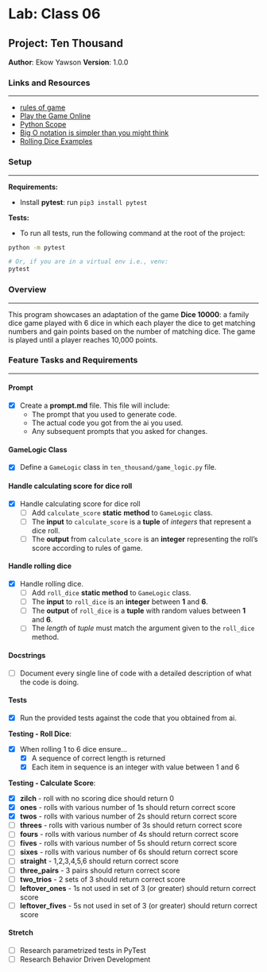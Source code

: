 # Lab: Class 06

## Project: Ten Thousand

**Author**: Ekow Yawson
**Version**: 1.0.0

### Links and Resources

---

- [rules of game](https://en.wikipedia.org/wiki/Dice_10000)
- [Play the Game Online](http://www.playonlinedicegames.com/farkle)
- [Python Scope](https://realpython.com/python-scope-legb-rule/)
- [Big O notation is simpler than you might think](https://www.youtube.com/watch?v=dNorFNlDbX0)
- [Rolling Dice Examples](https://web.archive.org/web/20220608035657/https://artofproblemsolving.com/wiki/index.php/Basic_Programming_With_Python#Random)

### Setup

---

**Requirements:**

- Install **pytest**: run `pip3 install pytest`

**Tests:**

- To run all tests, run the following command at the root of the project:

```bash
python -m pytest

# Or, if you are in a virtual env i.e., venv:
pytest
```

### Overview

---

This program showcases an adaptation of the game **Dice 10000**: a family dice game played with 6 dice in which each player the dice to get matching numbers and gain points based on the number of matching dice. The game is played until a player reaches 10,000 points.

### Feature Tasks and Requirements

---

#### Prompt

- [x] Create a **prompt.md** file. This file will include:
  - The prompt that you used to generate code.
  - The actual code you got from the ai you used.
  - Any subsequent prompts that you asked for changes.

#### GameLogic Class

- [x] Define a `GameLogic` class in `ten_thousand/game_logic.py` file.

#### Handle calculating score for dice roll

- [x] Handle calculating score for dice roll
  - [ ] Add `calculate_score` **static** **method** to `GameLogic` class.
  - [ ] The **input** to `calculate_score` is a **tuple** of *integers* that represent a dice roll.
  - [ ] The **output** from `calculate_score` is an **integer** representing the roll’s score according to rules of game.

#### Handle rolling dice

- [x] Handle rolling dice.
  - [ ] Add `roll_dice` **static method** to `GameLogic` class.
  - [ ] The **input** to `roll_dice` is an **integer** between **1** and **6**.
  - [ ] The **output** of `roll_dice` is a **tuple** with random values between **1** and **6**.
  - [ ] The *length* of *tuple* must match the argument given to the `roll_dice` method.

#### Docstrings

- [ ] Document every single line of code with a detailed description of what the code is doing.

#### Tests

- [x] Run the provided tests against the code that you obtained from ai.

**Testing - Roll Dice**:

- [x] When rolling 1 to 6 dice ensure…
  - [x] A sequence of correct length is returned
  - [x] Each item in sequence is an integer with value between 1 and 6

**Testing - Calculate Score**:

- [x] **zilch** - roll with no scoring dice should return 0
- [x] **ones** - rolls with various number of 1s should return correct score
- [x] **twos** - rolls with various number of 2s should return correct score
- [ ] **threes** - rolls with various number of 3s should return correct score
- [ ] **fours** - rolls with various number of 4s should return correct score
- [ ] **fives** - rolls with various number of 5s should return correct score
- [ ] **sixes** - rolls with various number of 6s should return correct score
- [ ] **straight** - 1,2,3,4,5,6 should return correct score
- [ ] **three_pairs** - 3 pairs should return correct score
- [ ] **two_trios** - 2 sets of 3 should return correct score
- [ ] **leftover_ones** - 1s not used in set of 3 (or greater) should return correct score
- [ ] **leftover_fives** - 5s not used in set of 3 (or greater) should return correct score

#### Stretch

- [ ] Research parametrized tests in PyTest
- [ ] Research Behavior Driven Development
